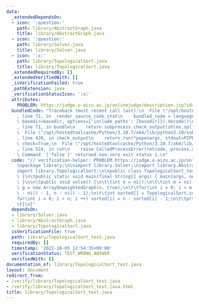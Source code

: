 ```yaml
---
data:
  _extendedDependsOn:
  - icon: ':question:'
    path: library/AbstractGraph.java
    title: library/AbstractGraph.java
  - icon: ':question:'
    path: library/Solver.java
    title: library/Solver.java
  - icon: ':x:'
    path: library/TopologicalSort.java
    title: library/TopologicalSort.java
  _extendedRequiredBy: []
  _extendedVerifiedWith: []
  _isVerificationFailed: true
  _pathExtension: java
  _verificationStatusIcon: ':x:'
  attributes:
    PROBLEM: https://judge.u-aizu.ac.jp/onlinejudge/description.jsp?id=GRL_4_B
  bundledCode: "Traceback (most recent call last):\n  File \"/opt/hostedtoolcache/Python/3.10.7/x64/lib/python3.10/site-packages/onlinejudge_verify/documentation/build.py\"\
    , line 71, in _render_source_code_stat\n    bundled_code = language.bundle(stat.path,\
    \ basedir=basedir, options={'include_paths': [basedir]}).decode()\n  File \"/opt/hostedtoolcache/Python/3.10.7/x64/lib/python3.10/site-packages/onlinejudge_verify/languages/user_defined.py\"\
    , line 71, in bundle\n    return subprocess.check_output(shlex.split(command))\n\
    \  File \"/opt/hostedtoolcache/Python/3.10.7/x64/lib/python3.10/subprocess.py\"\
    , line 420, in check_output\n    return run(*popenargs, stdout=PIPE, timeout=timeout,\
    \ check=True,\n  File \"/opt/hostedtoolcache/Python/3.10.7/x64/lib/python3.10/subprocess.py\"\
    , line 524, in run\n    raise CalledProcessError(retcode, process.args,\nsubprocess.CalledProcessError:\
    \ Command '['false']' returned non-zero exit status 1.\n"
  code: "// verification-helper: PROBLEM https://judge.u-aizu.ac.jp/onlinejudge/description.jsp?id=GRL_4_B\n\
    \npackage library;\n\nimport library.Solver;\nimport library.AbstractGraph;\n\
    import library.TopologicalSort;\n\npublic class TopologicalSort_test extends Solver\
    \ {\n\tpublic static void main(final String[] args) { main(args, new TopologicalSort_test());\
    \ }\n\n\tpublic void solve() {\n\t\tint n = ni();\n\t\tint m = ni();\n\t\tArrayUnweightedGraph\
    \ g = new ArrayUnweightedGraph(n, true);\n\t\tfor(int i = 0; i < m; i ++) g.add(n\
    \ - ni() - 1, n - ni() - 1);\n\t\tint sorted[] = TopologicalSort.sort(g);\n\t\t\
    for(int i = 0; i < n; i ++) sorted[i] = n - sorted[i] - 1;\n\t\tprtlns(sorted);\n\
    \t}\n}"
  dependsOn:
  - library/Solver.java
  - library/AbstractGraph.java
  - library/TopologicalSort.java
  isVerificationFile: true
  path: library/TopologicalSort_test.java
  requiredBy: []
  timestamp: '2022-10-05 12:54:35+09:00'
  verificationStatus: TEST_WRONG_ANSWER
  verifiedWith: []
documentation_of: library/TopologicalSort_test.java
layout: document
redirect_from:
- /verify/library/TopologicalSort_test.java
- /verify/library/TopologicalSort_test.java.html
title: library/TopologicalSort_test.java
---
```

